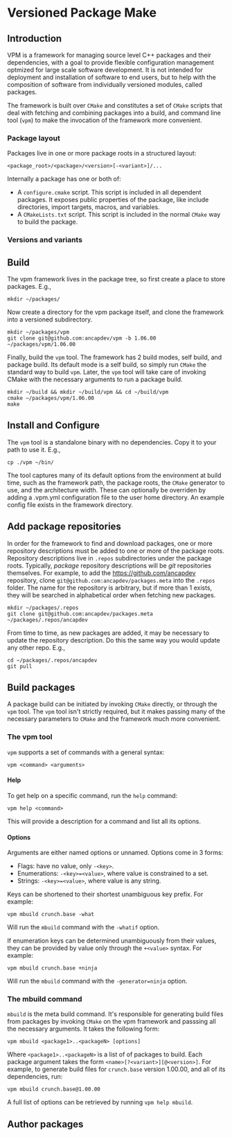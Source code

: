 # Versioned Package Make
## Introduction
VPM is a framework for managing source level C++ packages and their dependencies, with a goal to provide flexible configuration management optmized for large scale software development. It is not intended for deployment and installation of software to end users, but to help with the composition of software from individually versioned modules, called packages.

The framework is built over `CMake` and constitutes a set of `CMake` scripts that deal with fetching and combining packages into a build, and command line tool (`vpm`) to make the invocation of the framework more convenient.

### Package layout
Packages live in one or more package roots in a structured layout:
```
<package_root>/<package>/<version>[-<variant>]/...
```

Internally a package has one or both of:
- A `configure.cmake` script. This script is included in all dependent packages. It exposes public properties of the package, like include directories, import targets, macros, and variables.
- A `CMakeLists.txt` script. This script is included in the normal `CMake` way to build the package.

### Versions and variants


<!--- 
immutability
-->


## Build
The vpm framework lives in the package tree, so first create a place to store packages. E.g.,
```Shell
mkdir ~/packages/
```
Now create a directory for the vpm package itself, and clone the framework into a versioned subdirectory.
```Shell
mkdir ~/packages/vpm
git clone git@github.com:ancapdev/vpm -b 1.06.00 ~/packages/vpm/1.06.00
```
Finally, build the `vpm` tool. The framework has 2 build modes, self build, and package build. Its default mode is a self build, so simply run `CMake` the standard way to build `vpm`. Later, the `vpm` tool will take care of invoking CMake with the necessary arguments to run a package build.
```Shell
mkdir ~/build && mkdir ~/build/vpm && cd ~/build/vpm
cmake ~/packages/vpm/1.06.00
make
```

## Install and Configure
The `vpm` tool is a standalone binary with no dependencies. Copy it to your path to use it. E.g.,
```Shell
cp ./vpm ~/bin/
```

The tool captures many of its default options from the environment at build time, such as the framework path, the package roots, the `CMake` generator to use, and the architecture width. These can optionally be overriden by adding a .vpm.yml configuration file to the user home directory. An example config file exists in the framework directory.

## Add package repositories
In order for the framework to find and download packages, one or more repository descriptions must be added to one or more of the package roots. Repository descriptions live in `.repos` subdirectories under the package roots. Typically, _package_ repository descriptions will be _git_ repositories themselves. For example, to add the https://github.com/ancapdev repository, clone `git@github.com:ancapdev/packages.meta` into the `.repos` folder. The name for the repository is arbitrary, but if more than 1 exists, they will be searched in alphabetical order when fetching new packages.
```Shell
mkdir ~/packages/.repos
git clone git@github.com:ancapdev/packages.meta ~/packages/.repos/ancapdev
```
From time to time, as new packages are added, it may be necessary to update the repository description. Do this the same way you would update any other repo. E.g.,
```Shell
cd ~/packages/.repos/ancapdev
git pull
```

## Build packages
A package build can be initiated by invoking `CMake` directly, or through the `vpm` tool. The `vpm` tool isn't strictly required, but it makes passing many of the necessary parameters to `CMake` and the framework much more convenient.

### The vpm tool

`vpm` supports a set of commands with a general syntax:
```Shell
vpm <command> <arguments>
```

#### Help
To get help on a specific command, run the `help` command:
```Shell
vpm help <command>
```
This will provide a description for a command and list all its options.

#### Options
Arguments are either named options or unnamed. Options come in 3 forms:
- Flags: have no value, only `-<key>`.
- Enumerations: `-<key>=<value>`, where value is constrained to a set.
- Strings: `-<key>=<value>`, where value is any string.

Keys can be shortened to their shortest unambiguous key prefix. For example:
```Shell
vpm mbuild crunch.base -what
```
Will run the `mbuild` command with the `-whatif` option.

If enumeration keys can be determined unambiguously from their values, they can be provided by value only through the `+<value>` syntax. For example:
```Shell
vpm mbuild crunch.base +ninja
```
Will run the `mbuild` command with the `-generator=ninja` option.

### The mbuild command
`mbuild` is the meta build command. It's responsible for generating build files from packages by invoking `CMake` on the vpm framework and passsing all the necessary arguments. It takes the following form:
```Shell
vpm mbuild <package1>..<packageN> [options]
```
Where `<package1>..<packageN>` is a list of of packages to build. Each package argument takes the form `<name>[?<variant>][@<version>]`. For example, to generate build files for `crunch.base` version 1.00.00, and all of its dependencies, run:
```Shell
vpm mbuild crunch.base@1.00.00
```
A full list of options can be retrieved by running `vpm help mbuild`.


## Author packages
